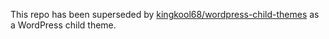 This repo has been superseded by [kingkool68/wordpress-child-themes](https://github.com/kingkool68/wordpress-child-themes) as a WordPress child theme.
